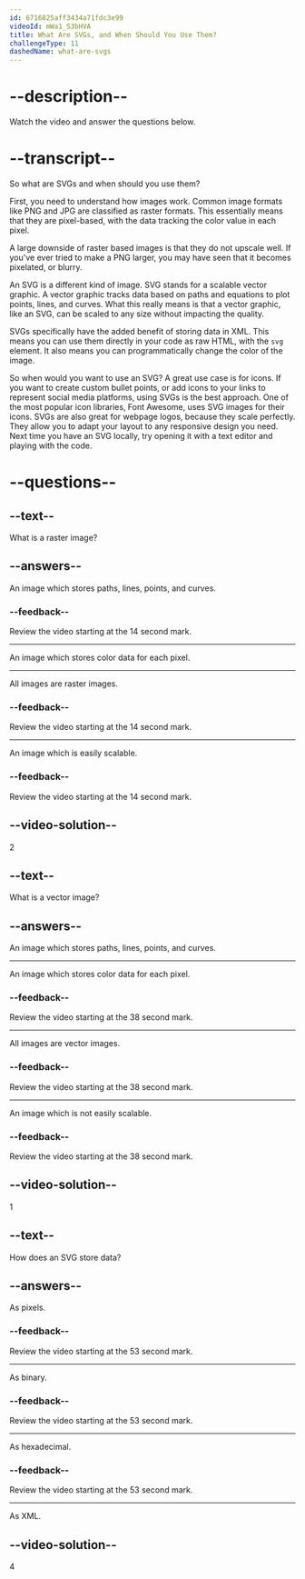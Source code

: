 ```yaml
---
id: 6716825aff3434a71fdc3e99
videoId: mWa1_S3bHVA
title: What Are SVGs, and When Should You Use Them?
challengeType: 11
dashedName: what-are-svgs
---
```


# --description--

Watch the video and answer the questions below.

# --transcript--

So what are SVGs and when should you use them?

First, you need to understand how images work. Common image formats like PNG and JPG are classified as raster formats. This essentially means that they are pixel-based, with the data tracking the color value in each pixel.

A large downside of raster based images is that they do not upscale well. If you've ever tried to make a PNG larger, you may have seen that it becomes pixelated, or blurry.

An SVG is a different kind of image. SVG stands for a scalable vector graphic. A vector graphic tracks data based on paths and equations to plot points, lines, and curves. What this really means is that a vector graphic, like an SVG, can be scaled to any size without impacting the quality.

SVGs specifically have the added benefit of storing data in XML. This means you can use them directly in your code as raw HTML, with the `svg` element. It also means you can programmatically change the color of the image.

So when would you want to use an SVG? A great use case is for icons. If you want to create custom bullet points, or add icons to your links to represent social media platforms, using SVGs is the best approach. One of the most popular icon libraries, Font Awesome, uses SVG images for their icons. SVGs are also great for webpage logos, because they scale perfectly. They allow you to adapt your layout to any responsive design you need. Next time you have an SVG locally, try opening it with a text editor and playing with the code.

# --questions--

## --text--

What is a raster image?

## --answers--

An image which stores paths, lines, points, and curves.

### --feedback--

Review the video starting at the 14 second mark.

---

An image which stores color data for each pixel.

---

All images are raster images.

### --feedback--

Review the video starting at the 14 second mark.

---

An image which is easily scalable.

### --feedback--

Review the video starting at the 14 second mark.

## --video-solution--

2

## --text--

What is a vector image?

## --answers--

An image which stores paths, lines, points, and curves.

---

An image which stores color data for each pixel.

### --feedback--

Review the video starting at the 38 second mark.

---

All images are vector images.

### --feedback--

Review the video starting at the 38 second mark.

---

An image which is not easily scalable.

### --feedback--

Review the video starting at the 38 second mark.

## --video-solution--

1

## --text--

How does an SVG store data?

## --answers--

As pixels.

### --feedback--

Review the video starting at the 53 second mark.

---

As binary.

### --feedback--

Review the video starting at the 53 second mark.

---

As hexadecimal.

### --feedback--

Review the video starting at the 53 second mark.

---

As XML.

## --video-solution--

4
